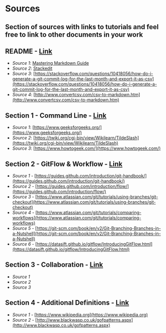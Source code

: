 # Sources
## Section of sources with links to tutorials and feel free to link to other documents in your work

## README - [Link](./README.md/)
- *Source 1*: [Mastering Markdown Guide](https://guides.github.com/features/mastering-markdown/)
- *Source 2*: [Stackedit](https://stackedit.io/)
- *Source 3*: [https://stackoverflow.com/questions/10418056/how-do-i-generate-a-git-commit-log-for-the-last-month-and-export-it-as-csv](https://stackoverflow.com/questions/10418056/how-do-i-generate-a-git-commit-log-for-the-last-month-and-export-it-as-csv)
- *Source 4*: [http://www.convertcsv.com/csv-to-markdown.htm](http://www.convertcsv.com/csv-to-markdown.htm)

## Section 1 - Command Line - [Link](https://github.com/hl533/IS601-MiniProject1-HLKRRR/tree/master/Section%201%20-%20Command%20Line)
- *Source 1*: [https://www.geeksforgeeks.org/](https://www.geeksforgeeks.org/)
- *Source 2*: [https://twiki.org/cgi-bin/view/Wikilearn/TildeSlash](https://twiki.org/cgi-bin/view/Wikilearn/TildeSlash)
- *Source 3*: [https://www.howtogeek.com/](https://www.howtogeek.com/)

## Section 2 - GitFlow & Workflow - [Link](https://github.com/hl533/IS601-MiniProject1-HLKRRR/tree/master/Section%202%20-%20GitFlow%20%26%20Workflow)
- *Source 1* - [https://guides.github.com/introduction/git-handbook/](https://guides.github.com/introduction/git-handbook/)
- *Source 2* - [https://guides.github.com/introduction/flow/](https://guides.github.com/introduction/flow/)
- *Source 3* - [https://www.atlassian.com/git/tutorials/using-branches/git-checkout](https://www.atlassian.com/git/tutorials/using-branches/git-checkout)
- *Source 4* - [https://www.atlassian.com/git/tutorials/comparing-workflows](https://www.atlassian.com/git/tutorials/comparing-workflows)
- *Source 5* - [https://git-scm.com/book/en/v2/Git-Branching-Branches-in-a-Nutshell](https://git-scm.com/book/en/v2/Git-Branching-Branches-in-a-Nutshell)
- *Source 6* - [https://datasift.github.io/gitflow/IntroducingGitFlow.html](https://datasift.github.io/gitflow/IntroducingGitFlow.html)

## Section 3 - Collaboration - [Link](https://github.com/hl533/IS601-MiniProject1-HLKRRR/tree/master/Section%203%20-%20Collaboration)
- *Source 1*
- *Source 2*
- *Source 3*

## Section 4 - Additional Definitions - [Link](https://github.com/hl533/IS601-MiniProject1-HLKRRR/tree/master/Section%204%20-%20CAdditional&20Definitions)
- *Source 1* - [https://www.wikipedia.org](https://www.wikipedia.org)
- *Source 2* - [http://www.blackwasp.co.uk/gofpatterns.aspx](http://www.blackwasp.co.uk/gofpatterns.aspx)